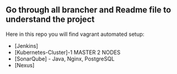 ## Go through all brancher and Readme file to understand the project

Here in this repo you will find vagrant automated setup:

- [Jenkins]
- [Kubernetes-Cluster]-1 MASTER 2 NODES
- [SonarQube] - Java, Nginx, PostgreSQL
- [Nexus]